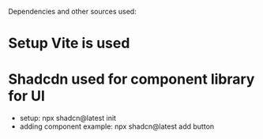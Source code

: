 Dependencies and other sources used:
# Setup Vite is used
# Shadcdn used for component library for UI
 - setup: npx shadcn@latest init
 - adding component example:  npx shadcn@latest add button 
 
